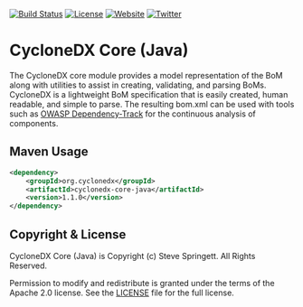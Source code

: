[![Build Status](https://travis-ci.org/CycloneDX/cyclonedx-core-java.svg?branch=master)](https://travis-ci.org/CycloneDX/cyclonedx-core-java)
[![License](https://img.shields.io/badge/license-Apache%202.0-brightgreen.svg)][License]
[![Website](https://img.shields.io/badge/https://-cyclonedx.org-blue.svg)](https://cyclonedx.org/)
[![Twitter](https://img.shields.io/twitter/url/http/shields.io.svg?style=social&label=Follow)](https://twitter.com/CycloneDX_Spec)


CycloneDX Core (Java)
=========

The CycloneDX core module provides a model representation of the BoM along with utilities to assist in creating, 
validating, and parsing BoMs. CycloneDX is a lightweight BoM specification that is easily created, human readable, 
and simple to parse. The resulting bom.xml can be used with tools such as [OWASP Dependency-Track](https://dependencytrack.org/) 
for the continuous analysis of components.

Maven Usage
-------------------

```xml
<dependency>
    <groupId>org.cyclonedx</groupId>
    <artifactId>cyclonedx-core-java</artifactId>
    <version>1.1.0</version>
</dependency>
```

Copyright & License
-------------------

CycloneDX Core (Java) is Copyright (c) Steve Springett. All Rights Reserved.

Permission to modify and redistribute is granted under the terms of the Apache 2.0 license. See the [LICENSE] file for the full license.

[License]: https://github.com/CycloneDX/cyclonedx-core-java/blob/master/LICENSE
